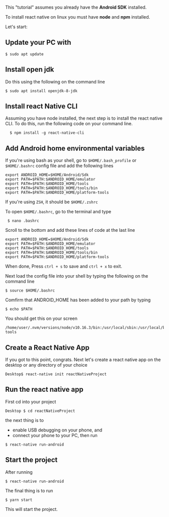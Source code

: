 This "tutorial" assumes you already have the **Android SDK** installed.

To install react native on linux you must have **node** and **npm** installed.

Let's start:

## Update your PC with
```
$ sudo apt update
```

## Install open jdk
Do this using the following on the command line 
```
$ sudo apt install openjdk-8-jdk
```
## Install react Native CLI

Assuming you have node installed, the next step is to install the react native CLI. To do this, run the following code on your command line.
```
  $ npm install -g react-native-cli
```
## Add Android home environmental variables
If you're using bash as your shell, go to `$HOME/.bash_profile` or `$HOME/.bashrc` config file and add the following lines
```
export ANDROID_HOME=$HOME/Android/Sdk
export PATH=$PATH:$ANDROID_HOME/emulator
export PATH=$PATH:$ANDROID_HOME/tools
export PATH=$PATH:$ANDROID_HOME/tools/bin
export PATH=$PATH:$ANDROID_HOME/platform-tools
```

If you're using `ZSH`, it should be `$HOME/.zshrc`

To open `$HOME/.bashrc`, go to the terminal and type 
```
 $ nano .bashrc
```
Scroll to the bottom and add these lines of code at the last line
```
export ANDROID_HOME=$HOME/Android/Sdk
export PATH=$PATH:$ANDROID_HOME/emulator
export PATH=$PATH:$ANDROID_HOME/tools
export PATH=$PATH:$ANDROID_HOME/tools/bin
export PATH=$PATH:$ANDROID_HOME/platform-tools
```

When done, Press `ctrl + s` to save and `ctrl + x` to exit.

Next load the config file into your shell by typing the following on the command line
```
$ source $HOME/.bashrc
```

Comfirm that ANDROID_HOME has been added to your path by typing
```
$ echo $PATH
```
You should get this on your screen 

```
/home/user/.nvm/versions/node/v10.16.3/bin:/usr/local/sbin:/usr/local/bin:/usr/sbin:/usr/bin:/sbin:/bin:/usr/games:/usr/local/games:/snap/bin:/home/chidera/Android/Sdk/emulator:/home/chidera/Android/Sdk/tools:/home/chidera/Android/Sdk/tools/bin:/home/chidera/Android/Sdk/platform-tools

```

## Create a React Native App
If you got to this point, congrats. Next let's create a react native app on the desktop or any directory of your choice
```
Desktop$ react-native init reactNativeProject
```

## Run the react native app
First cd into your project
```
Desktop $ cd reactNativeProject
```
the next thing is to

- enable USB debugging on your phone, and
- connect your phone to your PC, then run 

```
$ react-native run-android
```

## Start the project

After running 
```
$ react-native run-android
```
The final thing is to run 
```
$ yarn start
```

This will start the project. 